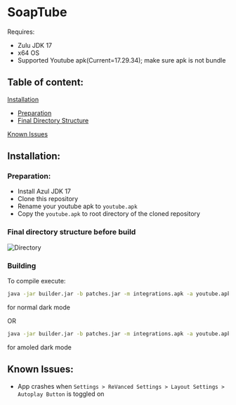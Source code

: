 # SoapTube
Requires:
- Zulu JDK 17
- x64 OS
- Supported Youtube apk(Current=17.29.34); make sure apk is not bundle

## Table of content:
[Installation](#installation)
- [Preparation](#preparation)
- [Final Directory Structure](#fd)

[Known Issues](#known_issues)

## Installation:
### Preparation:

- Install Azul JDK 17
- Clone this repository
- Rename your youtube apk to ```youtube.apk```
- Copy the ```youtube.apk``` to root directory of the cloned repository
<a name="fd"/>

### Final directory structure before build
![Directory](https://user-images.githubusercontent.com/80191638/183301613-26f480fb-a911-4f0b-9d21-4e5c4720badf.png)


### Building
To compile execute:

```bat
java -jar builder.jar -b patches.jar -m integrations.apk -a youtube.apk -o soaptube.apk -e amoled 
```
for normal dark mode

OR

```bat
java -jar builder.jar -b patches.jar -m integrations.apk -a youtube.apk -o soaptube.apk 
``` 
for amoled dark mode

<a name="known_issues"/>

## Known Issues:

- App crashes when ```Settings > ReVanced Settings > Layout Settings > Autoplay Button``` is toggled on
